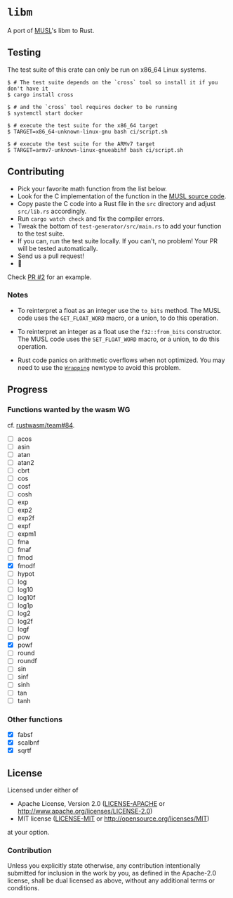 # `libm`

A port of [MUSL]'s libm to Rust.

[MUSL]: https://www.musl-libc.org/

## Testing

The test suite of this crate can only be run on x86_64 Linux systems.

```
$ # The test suite depends on the `cross` tool so install it if you don't have it
$ cargo install cross

$ # and the `cross` tool requires docker to be running
$ systemctl start docker

$ # execute the test suite for the x86_64 target
$ TARGET=x86_64-unknown-linux-gnu bash ci/script.sh

$ # execute the test suite for the ARMv7 target
$ TARGET=armv7-unknown-linux-gnueabihf bash ci/script.sh
```

## Contributing

- Pick your favorite math function from the list below.
- Look for the C implementation of the function in the [MUSL source code][src].
- Copy paste the C code into a Rust file in the `src` directory and adjust `src/lib.rs` accordingly.
- Run `cargo watch check` and fix the compiler errors.
- Tweak the bottom of `test-generator/src/main.rs` to add your function to the test suite.
- If you can, run the test suite locally. If you can't, no problem! Your PR will be tested
  automatically.
- Send us a pull request!
- :tada:

[src]: https://git.musl-libc.org/cgit/musl/tree/src/math

Check [PR #2] for an example.

[PR #2]: https://github.com/japaric/libm/pull/2

### Notes

- To reinterpret a float as an integer use the `to_bits` method. The MUSL code uses the
  `GET_FLOAT_WORD` macro, or a union, to do this operation.

- To reinterpret an integer as a float use the `f32::from_bits` constructor. The MUSL code uses the
  `SET_FLOAT_WORD` macro, or a union, to do this operation.

- Rust code panics on arithmetic overflows when not optimized. You may need to use the [`Wrapping`]
  newtype to avoid this problem.

[`Wrapping`]: https://doc.rust-lang.org/std/num/struct.Wrapping.html

## Progress

### Functions wanted by the wasm WG

cf. [rustwasm/team#84](https://github.com/rustwasm/team/issues/84).

- [ ] acos
- [ ] asin
- [ ] atan
- [ ] atan2
- [ ] cbrt
- [ ] cos
- [ ] cosf
- [ ] cosh
- [ ] exp
- [ ] exp2
- [ ] exp2f
- [ ] expf
- [ ] expm1
- [ ] fma
- [ ] fmaf
- [ ] fmod
- [x] fmodf
- [ ] hypot
- [ ] log
- [ ] log10
- [ ] log10f
- [ ] log1p
- [ ] log2
- [ ] log2f
- [ ] logf
- [ ] pow
- [x] powf
- [ ] round
- [ ] roundf
- [ ] sin
- [ ] sinf
- [ ] sinh
- [ ] tan
- [ ] tanh

### Other functions

- [x] fabsf
- [x] scalbnf
- [x] sqrtf

## License

Licensed under either of

- Apache License, Version 2.0 ([LICENSE-APACHE](LICENSE-APACHE) or
  http://www.apache.org/licenses/LICENSE-2.0)
- MIT license ([LICENSE-MIT](LICENSE-MIT) or http://opensource.org/licenses/MIT)

at your option.

### Contribution

Unless you explicitly state otherwise, any contribution intentionally submitted for inclusion in the
work by you, as defined in the Apache-2.0 license, shall be dual licensed as above, without any
additional terms or conditions.
